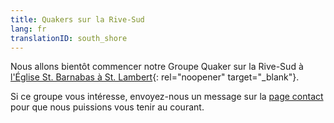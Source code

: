 ```yaml
---
title: Quakers sur la Rive-Sud
lang: fr
translationID: south_shore
---
```

Nous allons bientôt commencer notre Groupe Quaker sur la Rive-Sud à [l'Église St. Barnabas à St. Lambert](https://goo.gl/maps/BSGXnGXRBBchZZrz7){: rel="noopener" target="_blank"}.

Si ce groupe vous intéresse, envoyez-nous un message sur la [page contact](/contact-fr) pour que nous puissions vous tenir au courant.
